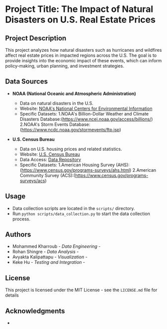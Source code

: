# Project Title: The Impact of Natural Disasters on U.S. Real Estate Prices

## Project Description
This project analyzes how natural disasters such as hurricanes and wildfires affect real estate prices in impacted regions across the U.S. The goal is to provide insights into the economic impact of these events, which can inform policy-making, urban planning, and investment strategies.

## Data Sources
- **NOAA (National Oceanic and Atmospheric Administration)**
  - Data on natural disasters in the U.S.
  - Website: [NOAA's National Centers for Environmental Information](https://www.ncdc.noaa.gov/)
  - Specific Datasets: 1.NOAA's Billion-Dollar Weather and Climate Disasters Database:(https://www.ncei.noaa.gov/access/billions/)
                       2.NOAA's Storm Events Database:(https://www.ncdc.noaa.gov/stormevents/ftp.jsp)

- **U.S. Census Bureau**
  - Data on U.S. housing prices and related statistics.
  - Website: [U.S. Census Bureau](https://www.census.gov/)
  - Data Access: [Data Repository](https://www.census.gov/data.html)
  - Specific Datasets: 1.American Housing Survey (AHS):(https://www.census.gov/programs-surveys/ahs.html)
		       2.American Community Survey (ACS):(https://www.census.gov/programs-surveys/acs)


## Usage
- Data collection scripts are located in the `scripts/` directory.
- Run `python scripts/data_collection.py` to start the data collection process.


## Authors
- Mohammed Kharroub - *Data Engineering* - []()
- Rohan Shingre - *Data Analysis* - []()
- Avyakta Kalipattapu - *Visualization* - []()
- Keke Hu - *Testing and Integration* - []()

## License
This project is licensed under the MIT License - see the `LICENSE.md` file for details

## Acknowledgments
-

